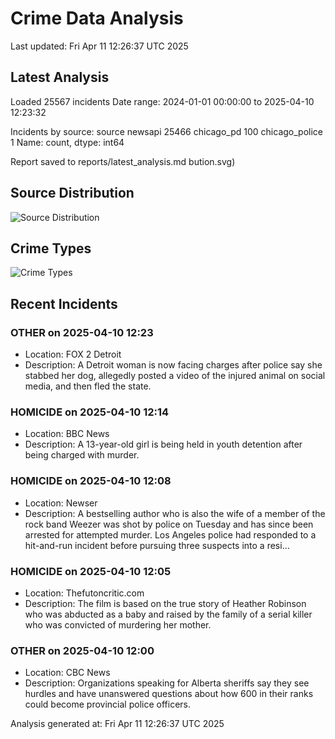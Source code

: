 # Crime Data Analysis
Last updated: Fri Apr 11 12:26:37 UTC 2025

## Latest Analysis

Loaded 25567 incidents
Date range: 2024-01-01 00:00:00 to 2025-04-10 12:23:32

Incidents by source:
source
newsapi           25466
chicago_pd          100
chicago_police        1
Name: count, dtype: int64

Report saved to reports/latest_analysis.md
bution.svg)

## Source Distribution
![Source Distribution](images/source_distribution.svg)

## Crime Types
![Crime Types](images/crime_types.svg)

## Recent Incidents

### OTHER on 2025-04-10 12:23
- Location: FOX 2 Detroit
- Description: A Detroit woman is now facing charges after police say she stabbed her dog, allegedly posted a video of the injured animal on social media, and then fled the state.


### HOMICIDE on 2025-04-10 12:14
- Location: BBC News
- Description: A 13-year-old girl is being held in youth detention after being charged with murder.


### HOMICIDE on 2025-04-10 12:08
- Location: Newser
- Description: A bestselling author who is also the wife of a member of the rock band Weezer was shot by police on Tuesday and has since been arrested for attempted murder. Los Angeles police had responded to a hit-and-run incident before pursuing three suspects into a resi…


### HOMICIDE on 2025-04-10 12:05
- Location: Thefutoncritic.com
- Description: The film is based on the true story of Heather Robinson who was abducted as a baby and raised by the family of a serial killer who was convicted of murdering her mother.


### OTHER on 2025-04-10 12:00
- Location: CBC News
- Description: Organizations speaking for Alberta sheriffs say they see hurdles and have unanswered questions about how 600 in their ranks could become provincial police officers.

Analysis generated at: Fri Apr 11 12:26:37 UTC 2025
